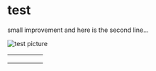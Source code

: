 # test

small improvement
and here is the second line...

![test picture](https://marinegeo.github.io/assets/img/MarineGEO_logo.png "Here is the sample picture")

|   |   |   |   |   |
|---|---|---|---|---|
|   |   |   |   |   |
|   |   |   |   |   |
|   |   |   |   |   |
